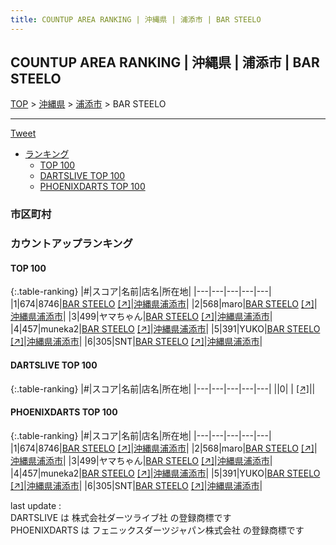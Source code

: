 ```yaml
---
title: COUNTUP AREA RANKING | 沖縄県 | 浦添市 | BAR STEELO
---
```

## COUNTUP AREA RANKING | 沖縄県 | 浦添市 | BAR STEELO

[TOP](/darts/rank/) > [沖縄県](/darts/rank/沖縄県/) > [浦添市](/darts/rank/沖縄県/浦添市/) > BAR STEELO

___

<a href="https://twitter.com/share?ref_src=twsrc%5Etfw" data-text="COUNTUP AREA RANKING | 沖縄県浦添市BAR STEELO" class="twitter-share-button" data-hashtags="DARTSLIVE,PHOENIXDARTS,darts,ダーツ" data-show-count="false">Tweet</a>

* [ランキング](#カウントアップランキング)
    * [TOP 100](#top-100)
    * [DARTSLIVE TOP 100](#dartslive-top-100)
    * [PHOENIXDARTS TOP 100](#phoenixdarts-top-100)

### 市区町村

<ul>

</ul>

### カウントアップランキング

#### TOP 100



{:.table-ranking}
|#|スコア|名前|店名|所在地|
|---|---|---|---|---|
|1|674|<span class="rank-name-pd">8746</span>|<a href="/darts/rank/shops/89939.html">BAR STEELO</a> <a href="https://vs.phoenixdarts.com/jp/shop/shopDetailInfo/s_89939?s_seq=89939">[↗]</a>|<a href="/darts/rank/沖縄県/浦添市">沖縄県浦添市</a>|
|2|568|<span class="rank-name-pd">maro</span>|<a href="/darts/rank/shops/89939.html">BAR STEELO</a> <a href="https://vs.phoenixdarts.com/jp/shop/shopDetailInfo/s_89939?s_seq=89939">[↗]</a>|<a href="/darts/rank/沖縄県/浦添市">沖縄県浦添市</a>|
|3|499|<span class="rank-name-pd">ヤマちゃん</span>|<a href="/darts/rank/shops/89939.html">BAR STEELO</a> <a href="https://vs.phoenixdarts.com/jp/shop/shopDetailInfo/s_89939?s_seq=89939">[↗]</a>|<a href="/darts/rank/沖縄県/浦添市">沖縄県浦添市</a>|
|4|457|<span class="rank-name-pd">muneka2</span>|<a href="/darts/rank/shops/89939.html">BAR STEELO</a> <a href="https://vs.phoenixdarts.com/jp/shop/shopDetailInfo/s_89939?s_seq=89939">[↗]</a>|<a href="/darts/rank/沖縄県/浦添市">沖縄県浦添市</a>|
|5|391|<span class="rank-name-pd">YUKO</span>|<a href="/darts/rank/shops/89939.html">BAR STEELO</a> <a href="https://vs.phoenixdarts.com/jp/shop/shopDetailInfo/s_89939?s_seq=89939">[↗]</a>|<a href="/darts/rank/沖縄県/浦添市">沖縄県浦添市</a>|
|6|305|<span class="rank-name-pd">SNT</span>|<a href="/darts/rank/shops/89939.html">BAR STEELO</a> <a href="https://vs.phoenixdarts.com/jp/shop/shopDetailInfo/s_89939?s_seq=89939">[↗]</a>|<a href="/darts/rank/沖縄県/浦添市">沖縄県浦添市</a>|


#### DARTSLIVE TOP 100



{:.table-ranking}
|#|スコア|名前|店名|所在地|
|---|---|---|---|---|
||0|<span class="rank-name-dl"> </span>|<a href="/darts/rank/shops/.html"></a> <a href="">[↗]</a>|<a href="/darts/rank//"></a>|


#### PHOENIXDARTS TOP 100



{:.table-ranking}
|#|スコア|名前|店名|所在地|
|---|---|---|---|---|
|1|674|<span class="rank-name-pd">8746</span>|<a href="/darts/rank/shops/89939.html">BAR STEELO</a> <a href="https://vs.phoenixdarts.com/jp/shop/shopDetailInfo/s_89939?s_seq=89939">[↗]</a>|<a href="/darts/rank/沖縄県/浦添市">沖縄県浦添市</a>|
|2|568|<span class="rank-name-pd">maro</span>|<a href="/darts/rank/shops/89939.html">BAR STEELO</a> <a href="https://vs.phoenixdarts.com/jp/shop/shopDetailInfo/s_89939?s_seq=89939">[↗]</a>|<a href="/darts/rank/沖縄県/浦添市">沖縄県浦添市</a>|
|3|499|<span class="rank-name-pd">ヤマちゃん</span>|<a href="/darts/rank/shops/89939.html">BAR STEELO</a> <a href="https://vs.phoenixdarts.com/jp/shop/shopDetailInfo/s_89939?s_seq=89939">[↗]</a>|<a href="/darts/rank/沖縄県/浦添市">沖縄県浦添市</a>|
|4|457|<span class="rank-name-pd">muneka2</span>|<a href="/darts/rank/shops/89939.html">BAR STEELO</a> <a href="https://vs.phoenixdarts.com/jp/shop/shopDetailInfo/s_89939?s_seq=89939">[↗]</a>|<a href="/darts/rank/沖縄県/浦添市">沖縄県浦添市</a>|
|5|391|<span class="rank-name-pd">YUKO</span>|<a href="/darts/rank/shops/89939.html">BAR STEELO</a> <a href="https://vs.phoenixdarts.com/jp/shop/shopDetailInfo/s_89939?s_seq=89939">[↗]</a>|<a href="/darts/rank/沖縄県/浦添市">沖縄県浦添市</a>|
|6|305|<span class="rank-name-pd">SNT</span>|<a href="/darts/rank/shops/89939.html">BAR STEELO</a> <a href="https://vs.phoenixdarts.com/jp/shop/shopDetailInfo/s_89939?s_seq=89939">[↗]</a>|<a href="/darts/rank/沖縄県/浦添市">沖縄県浦添市</a>|


<div class="footer border-top border-gray-light mt-5 pt-3 text-right text-gray">
    last update : <span style="font-weight: italic" id="foot_last_modified"></span><br />
    DARTSLIVE は 株式会社ダーツライブ社 の登録商標です<br />
    PHOENIXDARTS は フェニックスダーツジャパン株式会社 の登録商標です<br />
</div>

<script src="https://cdnjs.cloudflare.com/ajax/libs/jquery.tablesorter/2.31.3/js/jquery.tablesorter.min.js" integrity="sha512-qzgd5cYSZcosqpzpn7zF2ZId8f/8CHmFKZ8j7mU4OUXTNRd5g+ZHBPsgKEwoqxCtdQvExE5LprwwPAgoicguNg==" crossorigin="anonymous" referrerpolicy="no-referrer"></script>
<link rel="stylesheet" href="https://cdnjs.cloudflare.com/ajax/libs/jquery.tablesorter/2.31.3/css/theme.default.min.css" integrity="sha512-wghhOJkjQX0Lh3NSWvNKeZ0ZpNn+SPVXX1Qyc9OCaogADktxrBiBdKGDoqVUOyhStvMBmJQ8ZdMHiR3wuEq8+w==" crossorigin="anonymous" referrerpolicy="no-referrer" />
<script>
$(function() {
    $(".table-ranking").tablesorter({sortList:[[0, 0]]});
    $("#foot_last_modified").text(formatDate(new Date(document.lastModified), 'yyyy-MM-dd HH:mm:ss'));
});
</script>

<script async src="https://platform.twitter.com/widgets.js" charset="utf-8"></script>